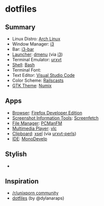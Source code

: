 # dotfiles

## Summary

- Linux Distro: [Arch Linux](https://www.archlinux.org)
- Window Manager: [i3](http://i3wm.org/)
- Bar: [i3-bar](https://wiki.archlinux.org/index.php/I3#i3bar)
- [Launcher](https://wiki.archlinux.org/index.php/List_of_applications/Other#Application_launchers): [dmenu](https://wiki.archlinux.org/index.php/dmenu) (via [i3](https://wiki.archlinux.org/index.php/I3#Application_launcher))
- Terminal Emulator: [urxvt](https://wiki.archlinux.org/index.php/Rxvt-unicode)
- [Shell](https://wiki.archlinux.org/index.php/Command-line_shell): [Bash](https://wiki.archlinux.org/index.php/Bash)
- Terminal Font: 
- Text Editor: [Visual Studio Code](https://code.visualstudio.com/)
- Color Scheme: [Railscasts](http://chriskempson.github.io/base16/#railscasts)
- [GTK Theme](https://wiki.archlinux.org/index.php/GTK%2B): [Numix](https://www.archlinux.org/packages/community/any/numix-themes/)

## Apps

- [Browser](https://wiki.archlinux.org/index.php/Category:Web_browser): [Firefox Developer Edition](https://www.mozilla.org/en-US/firefox/developer/)
- [Screenshot Information Tools](https://wiki.archlinux.org/index.php/Screenshot_Information_Tools): [Screenfetch](https://github.com/KittyKatt/screenFetch)
- [File Manager](https://wiki.archlinux.org/index.php/File_manager_functionality): [PCManFM](https://wiki.archlinux.org/index.php/PCManFM)
- [Multimedia Player](https://wiki.archlinux.org/index.php/Category:Multimedia_players): [vlc](https://wiki.archlinux.org/index.php/VLC_media_player)
- [Clipboard](https://wiki.archlinux.org/index.php/Clipboard): [xsel](http://www.vergenet.net/~conrad/software/xsel/) (via [urxvt-perls](https://www.archlinux.org/packages/community/any/urxvt-perls/))
- [IDE](https://en.wikipedia.org/wiki/Integrated_development_environment): [MonoDevelp](http://www.monodevelop.com)

## Stylish

- 

## Inspiration

- [/r/unixporn community](http://reddit.com/r/unixporn)
- [dotfiles](https://github.com/dylanaraps/dotfiles) (by @dylanaraps)
